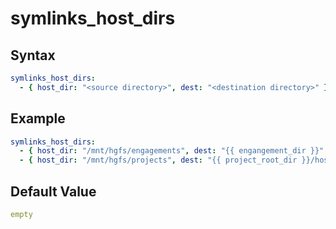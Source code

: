 # symlinks_host_dirs

## Syntax
```yml
symlinks_host_dirs:
  - { host_dir: "<source directory>", dest: "<destination directory>" }
```

## Example
```yml
symlinks_host_dirs:
  - { host_dir: "/mnt/hgfs/engagements", dest: "{{ engangement_dir }}" }
  - { host_dir: "/mnt/hgfs/projects", dest: "{{ project_root_dir }}/host" }
```

## Default Value
```yml
empty
```